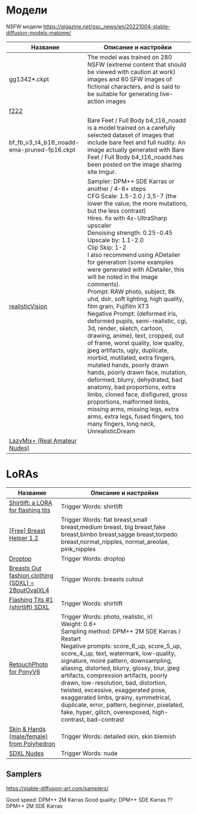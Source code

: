 # Модели

NSFW модели https://gigazine.net/gsc_news/en/20221004-stable-diffusion-models-matome/

| Название                                                     | Описание и настройки                                         |
| ------------------------------------------------------------ | ------------------------------------------------------------ |
| gg1342*.ckpt                                                 | The model was trained on 280 NSFW (extreme content that should be viewed with caution at work) images and 80 SFW images of fictional characters, and is said to be suitable for generating live-action images |
| [f222](https://civitai.com/models/1188/f222)                 |                                                              |
| bf_fb_v3_t4_b16_noadd-ema-pruned-fp16.ckpt                   | Bare Feet / Full Body b4_t16_noadd is a model trained on a carefully selected dataset of images that include bare feet and full nudity. An image actually generated with Bare Feet / Full Body b4_t16_noadd has been posted on the image sharing site Imgur. |
| [realisticVision](https://civitai.com/models/4201?modelVersionId=501240) | Sampler: DPM++ SDE Karras or another / 4-6+ steps<br />CFG Scale: 1.5-2.0 / 3,5-7 (the lower the value, the more mutations, but the less contrast)<br/>Hires. fix with 4x-UltraSharp upscaler<br />Denoising strength: 0.25-0.45<br />Upscale by: 1.1-2.0<br />Clip Skip: 1-2<br />I also recommend using ADetailer for generation (some examples were generated with ADetailer, this will be noted in the image comments).<br />Prompt: RAW photo, subject, 8k uhd, dslr, soft lighting, high quality, film grain, Fujifilm XT3<br />Negative Prompt: (deformed iris, deformed pupils, semi-realistic, cgi, 3d, render, sketch, cartoon, drawing, anime), text, cropped, out of frame, worst quality, low quality, jpeg artifacts, ugly, duplicate, morbid, mutilated, extra fingers, mutated hands, poorly drawn hands, poorly drawn face, mutation, deformed, blurry, dehydrated, bad anatomy, bad proportions, extra limbs, cloned face, disfigured, gross proportions, malformed limbs, missing arms, missing legs, extra arms, extra legs, fused fingers, too many fingers, long neck, UnrealisticDream |
| [LazyMix+ (Real Amateur Nudes)](https://civitai.com/models/10961/lazymix-real-amateur-nudes) |                                                              |

# LoRAs

| Название                                                     | Описание и настройки                                         |
| ------------------------------------------------------------ | ------------------------------------------------------------ |
| [Shirtlift: a LORA for flashing tits](https://civitai.com/models/6693/shirtlift-a-lora-for-flashing-tits) | Trigger Words: shirtlift                                     |
| [[Free] Breast Helper 1.2](https://civitai.com/models/17875/free-breast-helper-12) | Trigger Words: flat breast,small breast,medium breast, big breast,fake breast,bimbo breast,sagge breast,torpedo breast,normal_nipples, normal_areolae, pink_nipples |
| [Droptop](https://civitai.com/models/49044/droptop)          | Trigger Words: droptop                                       |
| [Breasts Out fashion clothing (SDXL) = 2BoutOvalXL4](https://civitai.com/models/91780/breasts-out-fashion-clothing-or) | Trigger Words: breasts cutout                                |
| [Flashing Tits #1 (shirtlift) SDXL](https://civitai.com/models/126320/flashing-tits-1-shirtlift-sdxl) | Trigger Words: shirtlift                                     |
| [RetouchPhoto for PonyV6](https://civitai.com/models/343602/retouchphoto-for-ponyv6) | Trigger Words: photo, realistic, irl<br />Weight: 0.6+<br />Sampling method: DPM++ 2M SDE Karras / Restart<br />Negative prompts: score_6_up, score_5_up, score_4_up, text, watermark, low-quality, signature, moiré pattern, downsampling, aliasing, distorted, blurry, glossy, blur, jpeg artifacts, compression artifacts, poorly drawn, low-resolution, bad, distortion, twisted, excessive, exaggerated pose, exaggerated limbs, grainy, symmetrical, duplicate, error, pattern, beginner, pixelated, fake, hyper, glitch, overexposed, high-contrast, bad-contrast |
| [Skin & Hands (male/female) from Polyhedron](https://civitai.com/models/109043/skin-and-hands-malefemale-from-polyhedron) | Trigger Words: detailed skin, skin blemish                   |
| [SDXL Nudes](https://civitai.com/models/122601/sdxl-nudes)   | Trigger Words: nude                                          |





## Samplers
https://stable-diffusion-art.com/samplers/

Good speed: DPM++ 2M Karras
Good quality: DPM++ SDE Karras
?? DPM++ 2M SDE Karras

